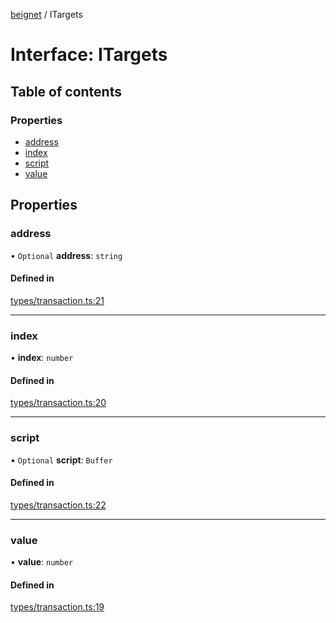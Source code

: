 [beignet](../README.md) / ITargets

# Interface: ITargets

## Table of contents

### Properties

- [address](ITargets.md#address)
- [index](ITargets.md#index)
- [script](ITargets.md#script)
- [value](ITargets.md#value)

## Properties

### address

• `Optional` **address**: `string`

#### Defined in

[types/transaction.ts:21](https://github.com/synonymdev/beignet/blob/05d5011/src/types/transaction.ts#L21)

___

### index

• **index**: `number`

#### Defined in

[types/transaction.ts:20](https://github.com/synonymdev/beignet/blob/05d5011/src/types/transaction.ts#L20)

___

### script

• `Optional` **script**: `Buffer`

#### Defined in

[types/transaction.ts:22](https://github.com/synonymdev/beignet/blob/05d5011/src/types/transaction.ts#L22)

___

### value

• **value**: `number`

#### Defined in

[types/transaction.ts:19](https://github.com/synonymdev/beignet/blob/05d5011/src/types/transaction.ts#L19)
